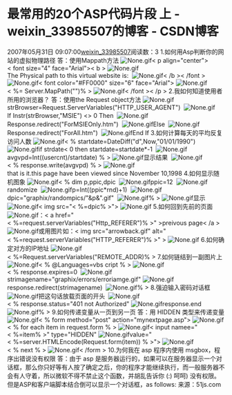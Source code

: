 # 最常用的20个ASP代码片段 上 - weixin_33985507的博客 - CSDN博客
2007年05月31日 09:07:00[weixin_33985507](https://me.csdn.net/weixin_33985507)阅读数：3
1.如何用Asp判断你的网站的虚拟物理路径 
答：使用Mappath方法 
![None.gif](https://www.cnblogs.com/Images/OutliningIndicators/None.gif)< p align="center">< font size="4" face="Arial">< b >
![None.gif](https://www.cnblogs.com/Images/OutliningIndicators/None.gif)The Physical path to this virtual website is: 
![None.gif](https://www.cnblogs.com/Images/OutliningIndicators/None.gif)< /b >< /font >
![None.gif](https://www.cnblogs.com/Images/OutliningIndicators/None.gif)< font color="#FF0000" size="6" face="Arial">
![None.gif](https://www.cnblogs.com/Images/OutliningIndicators/None.gif)< %= Server.MapPath("\")% >
![None.gif](https://www.cnblogs.com/Images/OutliningIndicators/None.gif)< /font >< /p >
2.我如何知道使用者所用的浏览器？ 
答：使用the Request object方法 
![None.gif](https://www.cnblogs.com/Images/OutliningIndicators/None.gif)strBrowser=Request.ServerVariables("HTTP_USER_AGENT") 
![None.gif](https://www.cnblogs.com/Images/OutliningIndicators/None.gif)If Instr(strBrowser,"MSIE") <> 0 Then 
![None.gif](https://www.cnblogs.com/Images/OutliningIndicators/None.gif)　　Response.redirect("ForMSIEOnly.htm") 
![None.gif](https://www.cnblogs.com/Images/OutliningIndicators/None.gif)Else 
![None.gif](https://www.cnblogs.com/Images/OutliningIndicators/None.gif)　　Response.redirect("ForAll.htm") 
![None.gif](https://www.cnblogs.com/Images/OutliningIndicators/None.gif)End If
3.如何计算每天的平均反复访问人数 
![None.gif](https://www.cnblogs.com/Images/OutliningIndicators/None.gif)< % startdate=DateDiff("d",Now,"01/01/1990") 
![None.gif](https://www.cnblogs.com/Images/OutliningIndicators/None.gif)if strdate< 0 then startdate=startdate*-1 
![None.gif](https://www.cnblogs.com/Images/OutliningIndicators/None.gif)avgvpd=Int((usercnt)/startdate) % >
![None.gif](https://www.cnblogs.com/Images/OutliningIndicators/None.gif)显示结果 
![None.gif](https://www.cnblogs.com/Images/OutliningIndicators/None.gif)< % response.write(avgvpd) % >
![None.gif](https://www.cnblogs.com/Images/OutliningIndicators/None.gif)that is it.this page have been viewed since November 10,1998
4.如何显示随机图象 
![None.gif](https://www.cnblogs.com/Images/OutliningIndicators/None.gif)< % dim p,ppic,dpic 
![None.gif](https://www.cnblogs.com/Images/OutliningIndicators/None.gif)ppic=12 
![None.gif](https://www.cnblogs.com/Images/OutliningIndicators/None.gif)randomize 
![None.gif](https://www.cnblogs.com/Images/OutliningIndicators/None.gif)p=Int((ppic*rnd)+1) 
![None.gif](https://www.cnblogs.com/Images/OutliningIndicators/None.gif)dpic="graphix/randompics/"&p&".gif" 
![None.gif](https://www.cnblogs.com/Images/OutliningIndicators/None.gif)% >
![None.gif](https://www.cnblogs.com/Images/OutliningIndicators/None.gif)显示 
![None.gif](https://www.cnblogs.com/Images/OutliningIndicators/None.gif)< img src="< %=dpic% >">
![None.gif](https://www.cnblogs.com/Images/OutliningIndicators/None.gif)
5.如何回到先前的页面 
![None.gif](https://www.cnblogs.com/Images/OutliningIndicators/None.gif)：< a href="< %=request.serverVariables("Http_REFERER")% >" >preivous page< /a >
![None.gif](https://www.cnblogs.com/Images/OutliningIndicators/None.gif)或用图片如：< img src="arrowback.gif" alt="< %=request.serverVariables("HTTP_REFERER")% >" >
![None.gif](https://www.cnblogs.com/Images/OutliningIndicators/None.gif)
6.如何确定对方的IP地址 
![None.gif](https://www.cnblogs.com/Images/OutliningIndicators/None.gif)< %=Request.serverVariables("REMOTE_ADDR)% >
7.如何链结到一副图片上 
![None.gif](https://www.cnblogs.com/Images/OutliningIndicators/None.gif)< % @Languages=vbs cript % >
![None.gif](https://www.cnblogs.com/Images/OutliningIndicators/None.gif)< % response.expires=0 
![None.gif](https://www.cnblogs.com/Images/OutliningIndicators/None.gif)strimagename="graphix/errors/erroriamge.gif"
![None.gif](https://www.cnblogs.com/Images/OutliningIndicators/None.gif)response.redirect(strimagename) 
![None.gif](https://www.cnblogs.com/Images/OutliningIndicators/None.gif)% >
8.强迫输入密码对话框 
![None.gif](https://www.cnblogs.com/Images/OutliningIndicators/None.gif)把这句话放载页面的开头 
![None.gif](https://www.cnblogs.com/Images/OutliningIndicators/None.gif)< % response.status="401 not Authorized"
![None.gif](https://www.cnblogs.com/Images/OutliningIndicators/None.gif)response.end 
![None.gif](https://www.cnblogs.com/Images/OutliningIndicators/None.gif)% >
9.如何传递变量从一页到另一页 
答：用 HIDDEN 类型来传递变量 
![None.gif](https://www.cnblogs.com/Images/OutliningIndicators/None.gif)< % form method="post" action="mynextpage.asp">
![None.gif](https://www.cnblogs.com/Images/OutliningIndicators/None.gif)< % for each item in request.form % >
![None.gif](https://www.cnblogs.com/Images/OutliningIndicators/None.gif)< input namee="< %=item% >" type="HIDDEN"
![None.gif](https://www.cnblogs.com/Images/OutliningIndicators/None.gif)value="< %=server.HTMLEncode(Request.form(item)) % >">
![None.gif](https://www.cnblogs.com/Images/OutliningIndicators/None.gif)< % next % >
![None.gif](https://www.cnblogs.com/Images/OutliningIndicators/None.gif)< /form >
10.为何我在 asp 程序内使用 msgbox，程序出错说没有权限 
答：由于 asp 是服务器运行的，如果可以在服务器显示一个对话框，那么你只好等有人按了确定之后，你的程序才能继续执行，而一般服务器不会有人守着，所以微软不得不禁止这个函数，并胡乱告诉你 (:) 呵呵) 没有权限。但是ASP和客户端脚本结合倒可以显示一个对话框，as follows:
来源：51js.com
